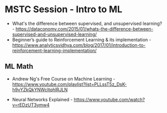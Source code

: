 # MSTC Session - Intro to ML

- What's the difference between supervised, and unsupervised learning? - https://dataconomy.com/2015/01/whats-the-difference-between-supervised-and-unsupervised-learning/
- Beginner’s guide to Reinforcement Learning & its implementation - https://www.analyticsvidhya.com/blog/2017/01/introduction-to-reinforcement-learning-implementation/

## ML Math
 - Andrew Ng's Free Course on Machine Learning - https://www.youtube.com/playlist?list=PLLssT5z_DsK-h9vYZkQkYNWcItqhlRJLN
 
- Neural Networks Explained - https://www.youtube.com/watch?v=rEDzUT3ymw4

